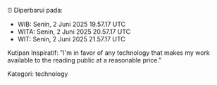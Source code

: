 ⏰ Diperbarui pada:
- WIB: Senin, 2 Juni 2025 19.57.17 UTC
- WITA: Senin, 2 Juni 2025 20.57.17 UTC
- WIT: Senin, 2 Juni 2025 21.57.17 UTC

Kutipan Inspiratif:
"I'm in favor of any technology that makes my work available to the reading public at a reasonable price."


Kategori: technology

